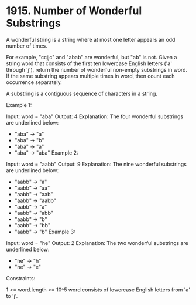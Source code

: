 # 1915. Number of Wonderful Substrings

A wonderful string is a string where at most one letter appears an odd number of times.

For example, "ccjjc" and "abab" are wonderful, but "ab" is not.
Given a string word that consists of the first ten lowercase English letters ('a' through 'j'), return the number of wonderful non-empty substrings in word. If the same substring appears multiple times in word, then count each occurrence separately.

A substring is a contiguous sequence of characters in a string.

Example 1:

Input: word = "aba"
Output: 4
Explanation: The four wonderful substrings are underlined below:

- "aba" -> "a"
- "aba" -> "b"
- "aba" -> "a"
- "aba" -> "aba"
  Example 2:

Input: word = "aabb"
Output: 9
Explanation: The nine wonderful substrings are underlined below:

- "aabb" -> "a"
- "aabb" -> "aa"
- "aabb" -> "aab"
- "aabb" -> "aabb"
- "aabb" -> "a"
- "aabb" -> "abb"
- "aabb" -> "b"
- "aabb" -> "bb"
- "aabb" -> "b"
  Example 3:

Input: word = "he"
Output: 2
Explanation: The two wonderful substrings are underlined below:

- "he" -> "h"
- "he" -> "e"

Constraints:

1 <= word.length <= 10^5
word consists of lowercase English letters from 'a' to 'j'.
